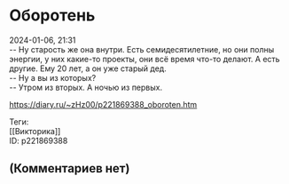 Оборотень
=========

  
2024-01-06, 21:31  
 -- Ну старость же она внутри. Есть семидесятилетние, но они полны энергии, у них какие-то проекты, они всё время что-то делают. А есть другие. Ему 20 лет, а он уже старый дед.   
 -- Ну а вы из которых?   
 -- Утром из вторых. А ночью из первых.   
  
<https://diary.ru/~zHz00/p221869388_oboroten.htm>  
  
Теги:  
[[Викторика]]  
ID: p221869388  


(Комментариев нет)
------------------